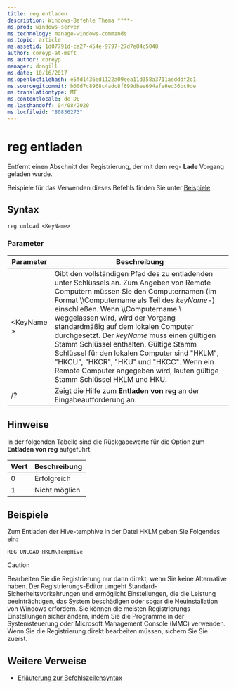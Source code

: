 ```yaml
---
title: reg entladen
description: Windows-Befehle Thema ****-
ms.prod: windows-server
ms.technology: manage-windows-commands
ms.topic: article
ms.assetid: 1d07791d-ca27-454e-9797-27d7e84c5048
author: coreyp-at-msft
ms.author: coreyp
manager: dongill
ms.date: 10/16/2017
ms.openlocfilehash: e5fd1436ed1122a09eea11d358a3711aedddf2c1
ms.sourcegitcommit: b00d7c8968c4adc8f699dbee694afe6ed36bc9de
ms.translationtype: MT
ms.contentlocale: de-DE
ms.lasthandoff: 04/08/2020
ms.locfileid: "80836273"
---
```

# <a name="reg-unload"></a>reg entladen



Entfernt einen Abschnitt der Registrierung, der mit dem reg- **Lade** Vorgang geladen wurde.

Beispiele für das Verwenden dieses Befehls finden Sie unter [Beispiele](#BKMK_examples).

## <a name="syntax"></a>Syntax

```
reg unload <KeyName>
```

### <a name="parameters"></a>Parameter

|Parameter|Beschreibung|
|---------|-----------|
|\<KeyName >|Gibt den vollständigen Pfad des zu entladenden unter Schlüssels an. Zum Angeben von Remote Computern müssen Sie den Computernamen (im Format \\\\Computername als Teil des *keyName*-\) einschließen. Wenn \\\\Computername \ weggelassen wird, wird der Vorgang standardmäßig auf dem lokalen Computer durchgesetzt. Der *keyName* muss einen gültigen Stamm Schlüssel enthalten. Gültige Stamm Schlüssel für den lokalen Computer sind "HKLM", "HKCU", "HKCR", "HKU" und "HKCC". Wenn ein Remote Computer angegeben wird, lauten gültige Stamm Schlüssel HKLM und HKU.|
|/?|Zeigt die Hilfe zum **Entladen von reg** an der Eingabeaufforderung an.|

## <a name="remarks"></a>Hinweise

In der folgenden Tabelle sind die Rückgabewerte für die Option zum **Entladen von reg** aufgeführt.

|Wert|Beschreibung|
|-----|-----------|
|0|Erfolgreich|
|1|Nicht möglich|

## <a name="examples"></a><a name=BKMK_examples></a>Beispiele

Zum Entladen der Hive-temphive in der Datei HKLM geben Sie Folgendes ein:
```
REG UNLOAD HKLM\TempHive
```

> [!CAUTION]
> Bearbeiten Sie die Registrierung nur dann direkt, wenn Sie keine Alternative haben. Der Registrierungs-Editor umgeht Standard-Sicherheitsvorkehrungen und ermöglicht Einstellungen, die die Leistung beeinträchtigen, das System beschädigen oder sogar die Neuinstallation von Windows erfordern. Sie können die meisten Registrierungs Einstellungen sicher ändern, indem Sie die Programme in der Systemsteuerung oder Microsoft Management Console (MMC) verwenden. Wenn Sie die Registrierung direkt bearbeiten müssen, sichern Sie Sie zuerst.

## <a name="additional-references"></a>Weitere Verweise

- [Erläuterung zur Befehlszeilensyntax](command-line-syntax-key.md)
